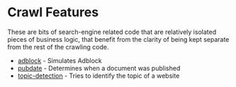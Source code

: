 # Crawl Features

These are bits of search-engine related code that are relatively isolated pieces of business logic,
that benefit from the clarity of being kept separate from the rest of the crawling code.


* [adblock](adblock/) - Simulates Adblock
* [pubdate](pubdate/) - Determines when a document was published
* [topic-detection](topic-detection/) - Tries to identify the topic of a website

